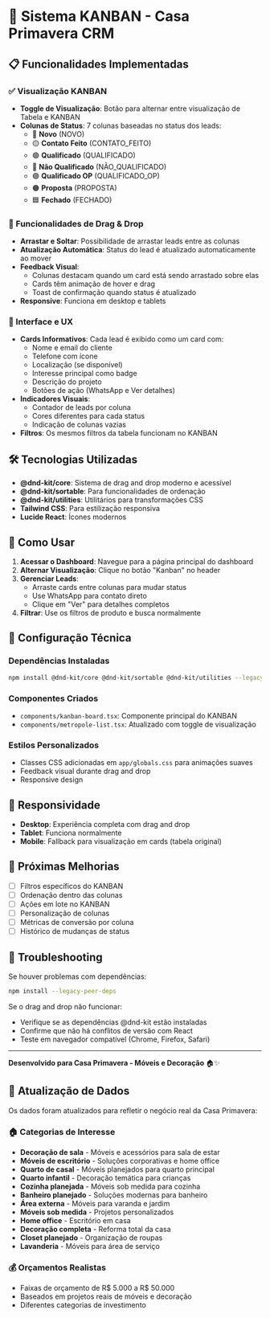 # 🎯 Sistema KANBAN - Casa Primavera CRM

## 📋 Funcionalidades Implementadas

### ✅ Visualização KANBAN
- **Toggle de Visualização**: Botão para alternar entre visualização de Tabela e KANBAN
- **Colunas de Status**: 7 colunas baseadas no status dos leads:
  - 🔵 **Novo** (NOVO)
  - 🟡 **Contato Feito** (CONTATO_FEITO)  
  - 🟢 **Qualificado** (QUALIFICADO)
  - 🔴 **Não Qualificado** (NÃO_QUALIFICADO)
  - 🟣 **Qualificado OP** (QUALIFICADO_OP)
  - 🟠 **Proposta** (PROPOSTA)
  - 🟦 **Fechado** (FECHADO)

### 🎪 Funcionalidades de Drag & Drop
- **Arrastar e Soltar**: Possibilidade de arrastar leads entre as colunas
- **Atualização Automática**: Status do lead é atualizado automaticamente ao mover
- **Feedback Visual**: 
  - Colunas destacam quando um card está sendo arrastado sobre elas
  - Cards têm animação de hover e drag
  - Toast de confirmação quando status é atualizado
- **Responsive**: Funciona em desktop e tablets

### 🎨 Interface e UX
- **Cards Informativos**: Cada lead é exibido como um card com:
  - Nome e email do cliente
  - Telefone com ícone
  - Localização (se disponível)
  - Interesse principal como badge
  - Descrição do projeto
  - Botões de ação (WhatsApp e Ver detalhes)
- **Indicadores Visuais**: 
  - Contador de leads por coluna
  - Cores diferentes para cada status
  - Indicação de colunas vazias
- **Filtros**: Os mesmos filtros da tabela funcionam no KANBAN

## 🛠️ Tecnologias Utilizadas

- **@dnd-kit/core**: Sistema de drag and drop moderno e acessível
- **@dnd-kit/sortable**: Para funcionalidades de ordenação
- **@dnd-kit/utilities**: Utilitários para transformações CSS
- **Tailwind CSS**: Para estilização responsiva
- **Lucide React**: Ícones modernos

## 🚀 Como Usar

1. **Acessar o Dashboard**: Navegue para a página principal do dashboard
2. **Alternar Visualização**: Clique no botão "Kanban" no header
3. **Gerenciar Leads**: 
   - Arraste cards entre colunas para mudar status
   - Use WhatsApp para contato direto
   - Clique em "Ver" para detalhes completos
4. **Filtrar**: Use os filtros de produto e busca normalmente

## 🔧 Configuração Técnica

### Dependências Instaladas
```bash
npm install @dnd-kit/core @dnd-kit/sortable @dnd-kit/utilities --legacy-peer-deps
```

### Componentes Criados
- `components/kanban-board.tsx`: Componente principal do KANBAN
- `components/metropole-list.tsx`: Atualizado com toggle de visualização

### Estilos Personalizados
- Classes CSS adicionadas em `app/globals.css` para animações suaves
- Feedback visual durante drag and drop
- Responsive design

## 📱 Responsividade

- **Desktop**: Experiência completa com drag and drop
- **Tablet**: Funciona normalmente
- **Mobile**: Fallback para visualização em cards (tabela original)

## 🎯 Próximas Melhorias

- [ ] Filtros específicos do KANBAN
- [ ] Ordenação dentro das colunas
- [ ] Ações em lote no KANBAN
- [ ] Personalização de colunas
- [ ] Métricas de conversão por coluna
- [ ] Histórico de mudanças de status

## 🐛 Troubleshooting

Se houver problemas com dependências:
```bash
npm install --legacy-peer-deps
```

Se o drag and drop não funcionar:
- Verifique se as dependências @dnd-kit estão instaladas
- Confirme que não há conflitos de versão com React
- Teste em navegador compatível (Chrome, Firefox, Safari)

---

**Desenvolvido para Casa Primavera - Móveis e Decoração** 🏠✨

## 📝 Atualização de Dados

Os dados foram atualizados para refletir o negócio real da Casa Primavera:

### 🏠 Categorias de Interesse
- **Decoração de sala** - Móveis e acessórios para sala de estar
- **Móveis de escritório** - Soluções corporativas e home office
- **Quarto de casal** - Móveis planejados para quarto principal
- **Quarto infantil** - Decoração temática para crianças
- **Cozinha planejada** - Móveis sob medida para cozinha
- **Banheiro planejado** - Soluções modernas para banheiro
- **Área externa** - Móveis para varanda e jardim
- **Móveis sob medida** - Projetos personalizados
- **Home office** - Escritório em casa
- **Decoração completa** - Reforma total da casa
- **Closet planejado** - Organização de roupas
- **Lavanderia** - Móveis para área de serviço

### 💰 Orçamentos Realistas
- Faixas de orçamento de R$ 5.000 a R$ 50.000
- Baseados em projetos reais de móveis e decoração
- Diferentes categorias de investimento 